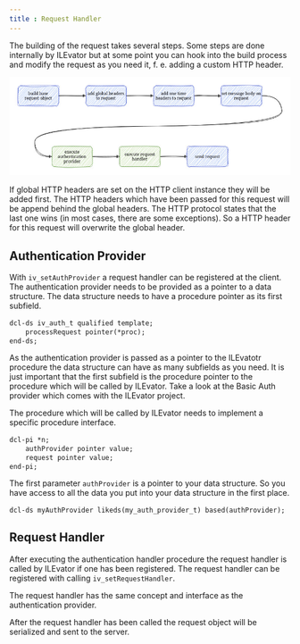 ```yaml
---
title : Request Handler
---
```


The building of the request takes several steps. Some steps are done internally by ILEvator but
at some point you can hook into the build process and modify the request as you need it, f. e. 
adding a custom HTTP header.

![request build flow](images/ilevator-request-build-flow.jpg)

If global HTTP headers are set on the HTTP client instance they will be added first. The HTTP
headers which have been passed for this request will be append behind the global headers. The
HTTP protocol states that the last one wins (in most cases, there are some exceptions). So a 
HTTP header for this request will overwrite the global header.

## Authentication Provider

With `iv_setAuthProvider` a request handler can be registered at the client. The authentication
provider needs to be provided as a pointer to a data structure. The data structure needs to 
have a procedure pointer as its first subfield.

```
dcl-ds iv_auth_t qualified template;
    processRequest pointer(*proc);
end-ds;

```

As the authentication provider is passed as a pointer to the ILEvatotr procedure the data
structure can have as many subfields as you need. It is just important that the first 
subfield is the procedure pointer to the procedure which will be called by ILEvator. Take
a look at the Basic Auth provider which comes with the ILEvator project.

The procedure which will be called by ILEvator needs to implement a specific procedure interface.

```
dcl-pi *n;
    authProvider pointer value;
    request pointer value;
end-pi;
```

The first parameter `authProvider` is a pointer to your data structure. So you have access to all
the data you put into your data structure in the first place.

```
dcl-ds myAuthProvider likeds(my_auth_provider_t) based(authProvider);
```


## Request Handler

After executing the authentication handler procedure the request handler is called by ILEvator if 
one has been registered. The request handler can be registered with calling `iv_setRequestHandler`.

The request handler has the same concept and interface as the authentication provider.

After the request handler has been called the request object will be serialized and sent to the server.
